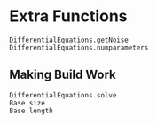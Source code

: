 # Extra Functions

```@docs
DifferentialEquations.getNoise
DifferentialEquations.numparameters
```

## Making Build Work
```@docs
DifferentialEquations.solve
Base.size
Base.length
```
